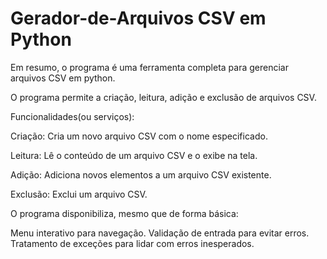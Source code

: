 # Gerador-de-Arquivos CSV em Python
Em resumo, o programa é uma ferramenta completa para gerenciar arquivos CSV em python.

O programa permite a criação, leitura, adição e exclusão de arquivos CSV.

Funcionalidades(ou serviços):

Criação: Cria um novo arquivo CSV com o nome especificado.

Leitura: Lê o conteúdo de um arquivo CSV e o exibe na tela.

Adição: Adiciona novos elementos a um arquivo CSV existente.

Exclusão: Exclui um arquivo CSV.

O programa disponibiliza, mesmo que de forma básica:

Menu interativo para navegação.
Validação de entrada para evitar erros.
Tratamento de exceções para lidar com erros inesperados.

